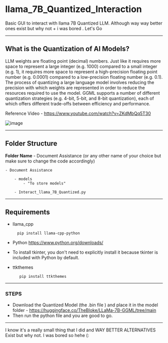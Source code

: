 # llama_7B_Quantized_Interaction

Basic GUI to interact with llama 7B Quantized LLM. Although way way better ones exist but why not + i was bored . Let's Go

<hr>

## What is the Quantization of AI Models?

LLM weights are floating point (decimal) numbers. Just like it requires more space to represent a large integer (e.g. 1000) compared to a small integer (e.g. 1), it requires more space to represent a high-precision floating point number (e.g. 0.0001) compared to a low-precision floating number (e.g. 0.1). The process of quantizing a large language model involves reducing the precision with which weights are represented in order to reduce the resources required to use the model. GGML supports a number of different quantization strategies (e.g. 4-bit, 5-bit, and 8-bit quantization), each of which offers different trade-offs between efficiency and performance.

Reference Video - https://www.youtube.com/watch?v=ZKdMbQq5T30

![image](https://github.com/Gaurav-Van/llama_7B_Quantized_Interaction/assets/50765800/ea2d2757-329a-415d-aefd-60fb89168cfd)


<hr>

## Folder Structure 

**Folder Name** - Document Assistance (or any other name of your choice but make sure to change the code accordingly)

    - Document Assistance 
    
        - models
            - "To store models"
            
        - Interact_llama_7B_Quantized.py

<hr>

## Requirements 

 - llama_cpp

         pip install llama-cpp-python
   
- Python https://www.python.org/downloads/

- To install tkinter, you don't need to explicitly install it because tkinter is included with Python by default.
  
- ttkthemes
  
         pip install ttkthemes

<hr>

### STEPS
 - Download the Quantized Model (the .bin file ) and place it in the model folder - https://huggingface.co/TheBloke/LLaMa-7B-GGML/tree/main
 - Then run the python file and you are good to go.

<hr>

I know it's a really small thing that I did and WAY BETTER ALTERNATIVES Exist but why not. I was bored so hehe (: 
